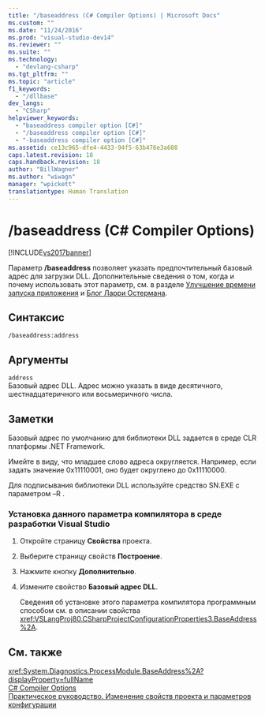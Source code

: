 ```yaml
---
title: "/baseaddress (C# Compiler Options) | Microsoft Docs"
ms.custom: ""
ms.date: "11/24/2016"
ms.prod: "visual-studio-dev14"
ms.reviewer: ""
ms.suite: ""
ms.technology: 
  - "devlang-csharp"
ms.tgt_pltfrm: ""
ms.topic: "article"
f1_keywords: 
  - "/dllbase"
dev_langs: 
  - "CSharp"
helpviewer_keywords: 
  - "baseaddress compiler option [C#]"
  - "/baseaddress compiler option [C#]"
  - "-baseaddress compiler option [C#]"
ms.assetid: ce13c965-dfe4-4433-94f5-63b476e3a608
caps.latest.revision: 18
caps.handback.revision: 18
author: "BillWagner"
ms.author: "wiwagn"
manager: "wpickett"
translationtype: Human Translation
---
```

# /baseaddress (C# Compiler Options)
[!INCLUDE[vs2017banner](../../../csharp/includes/vs2017banner.md)]

Параметр **\/baseaddress** позволяет указать предпочтительный базовый адрес для загрузки DLL.  Дополнительные сведения о том, когда и почему использовать этот параметр, см. в разделе [Улучшение времени запуска приложения](http://go.microsoft.com/fwlink/?LinkId=107043) и [Блог Ларри Остермана](http://go.microsoft.com/fwlink/?LinkId=107044).  
  
## Синтаксис  
  
```  
/baseaddress:address  
```  
  
## Аргументы  
 `address`  
 Базовый адрес DLL.  Адрес можно указать в виде десятичного, шестнадцатеричного или восьмеричного числа.  
  
## Заметки  
 Базовый адрес по умолчанию для библиотеки DLL задается в среде CLR платформы .NET Framework.  
  
 Имейте в виду, что младшее слово адреса округляется.  Например, если задать значение 0x11110001, оно будет округлено до 0x11110000.  
  
 Для подписывания библиотеки DLL используйте средство SN.EXE c параметром –R .  
  
### Установка данного параметра компилятора в среде разработки Visual Studio  
  
1.  Откройте страницу **Свойства** проекта.  
  
2.  Выберите страницу свойств **Построение**.  
  
3.  Нажмите кнопку **Дополнительно**.  
  
4.  Измените свойство **Базовый адрес DLL**.  
  
     Сведения об установке этого параметра компилятора программным способом см. в описании свойства <xref:VSLangProj80.CSharpProjectConfigurationProperties3.BaseAddress%2A>.  
  
## См. также  
 <xref:System.Diagnostics.ProcessModule.BaseAddress%2A?displayProperty=fullName>   
 [C\# Compiler Options](../../../csharp/language-reference/compiler-options/index.md)   
 [Практическое руководство. Изменение свойств проекта и параметров конфигурации](http://msdn.microsoft.com/ru-ru/e7184bc5-2f2b-4b4f-aa9a-3ecfcbc48b67)